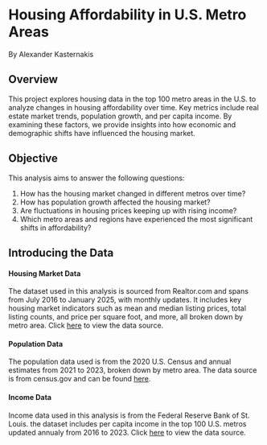 # Housing Affordability in U.S. Metro Areas

By Alexander Kasternakis

## Overview

This project explores housing data in the top 100 metro areas in the U.S. to analyze changes in housing affordability over time. Key metrics include real estate market trends, population growth, and per capita income. By examining these factors, we provide insights into how economic and demographic shifts have influenced the housing market.

## Objective

This analysis aims to answer the following questions:

1. How has the housing market changed in different metros over time?
2. How has population growth affected the housing market?
3. Are fluctuations in housing prices keeping up with rising income?
4. Which metro areas and regions have experienced the most significant shifts in affordability?

## Introducing the Data

#### Housing Market Data

The dataset used in this analysis is sourced from Realtor.com and spans from July 2016 to January 2025, with monthly updates. It includes key housing market indicators such as mean and median listing prices, total listing counts, and price per square foot, and more, all broken down by metro area. Click [here](https://www.realtor.com/research/data/) to view the data source.

#### Population Data

The population data used is from the 2020 U.S. Census and annual estimates from 2021 to 2023, broken down by metro area. The data source is from census.gov and can be found [here](https://www.census.gov/data/tables/time-series/demo/popest/2020s-total-metro-and-micro-statistical-areas.html).

#### Income Data

Income data used in this analysis is from the Federal Reserve Bank of St. Louis. the dataset includes per capita income in the top 100 U.S. metros updated annualy from 2016 to 2023. Click [here](https://fred.stlouisfed.org/release?rid=175&t=msa&ob=pv&od=desc) to view the data source.
